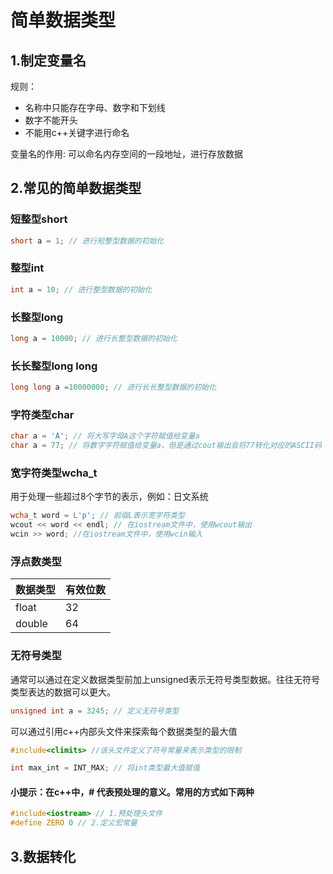 # 简单数据类型
## 1.制定变量名
规则：
* 名称中只能存在字母、数字和下划线
* 数字不能开头
* 不能用c++关键字进行命名

变量名的作用:
可以命名内存空间的一段地址，进行存放数据

## 2.常见的简单数据类型
### 短整型short
```cpp
short a = 1; // 进行短整型数据的初始化
```
### 整型int
```cpp
int a = 10; // 进行整型数据的初始化
```
### 长整型long
```cpp
long a = 10000; // 进行长整型数据的初始化
```
### 长长整型long long
```cpp
long long a =10000000; // 进行长长整型数据的初始化
```
### 字符类型char
```cpp
char a = 'A'; // 将大写字母A这个字符赋值给变量a
char a = 77; // 将数字字符赋值给变量a，但是通过cout输出会将77转化对应的ASCII码
```
### 宽字符类型wcha_t
用于处理一些超过8个字节的表示，例如：日文系统
```cpp
wcha_t word = L'p'; // 前缀L表示宽字符类型
wcout << word << endl; // 在iostream文件中，使用wcout输出
wcin >> word; //在iostream文件中，使用wcin输入
```
### 浮点数类型
数据类型 | 有效位数 
---|---|
float |32
double|64
### 无符号类型
通常可以通过在定义数据类型前加上unsigned表示无符号类型数据。往往无符号类型表达的数据可以更大。
```cpp
unsigned int a = 3245; // 定义无符号类型
```
可以通过引用c++内部头文件来探索每个数据类型的最大值
```cpp
#include<climits> //该头文件定义了符号常量来表示类型的限制

int max_int = INT_MAX; // 将int类型最大值赋值
```
#### 小提示：在c++中，# 代表预处理的意义。常用的方式如下两种
```cpp
#include<iostream> // 1.预处理头文件
#define ZERO 0 // 2.定义宏常量
```
## 3.数据转化
